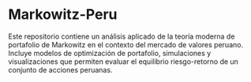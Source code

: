 # Markowitz-Peru
Este repositorio contiene un análisis aplicado de la teoría moderna de portafolio de Markowitz en el contexto del mercado de valores peruano. Incluye modelos de optimización de portafolio, simulaciones y visualizaciones que permiten evaluar el equilibrio riesgo-retorno de un conjunto de acciones peruanas. 
